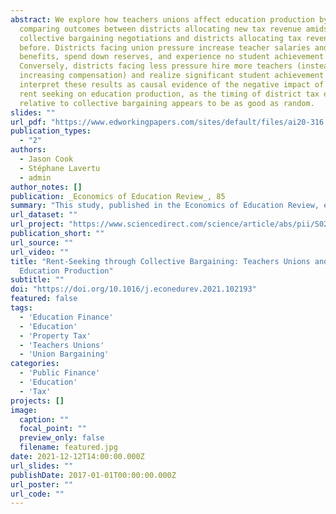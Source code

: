 ```yaml
---
abstract: We explore how teachers unions affect education production by
  comparing outcomes between districts allocating new tax revenue amidst
  collective bargaining negotiations and districts allocating tax revenue well
  before. Districts facing union pressure increase teacher salaries and
  benefits, spend down reserves, and experience no student achievement gains.
  Conversely, districts facing less pressure hire more teachers (instead of
  increasing compensation) and realize significant student achievement gains. We
  interpret these results as causal evidence of the negative impact of teacher
  rent seeking on education production, as the timing of district tax elections
  relative to collective bargaining appears to be as good as random.
slides: ""
url_pdf: "https://www.edworkingpapers.com/sites/default/files/ai20-316.pdf"
publication_types:
  - "2"
authors:
  - Jason Cook
  - Stéphane Lavertu
  - admin
author_notes: []
publication: _Economics of Education Review_, 85
summary: "This study, published in the Economics of Education Review, explores how teachers unions affect education production by comparing outcomes between districts allocating new tax revenue amidst collective bargaining negotiations and districts allocating tax revenue well before."
url_dataset: ""
url_project: "https://www.sciencedirect.com/science/article/abs/pii/S0272775721001084"
publication_short: ""
url_source: ""
url_video: ""
title: "Rent-Seeking through Collective Bargaining: Teachers Unions and
  Education Production"
subtitle: ""
doi: "https://doi.org/10.1016/j.econedurev.2021.102193"
featured: false
tags:
  - 'Education Finance'
  - 'Education'
  - 'Property Tax'
  - 'Teachers Unions'
  - 'Union Bargaining'
categories:
  - 'Public Finance'
  - 'Education'
  - 'Tax'
projects: []
image:
  caption: ""
  focal_point: ""
  preview_only: false
  filename: featured.jpg
date: 2021-12-12T14:00:00.000Z
url_slides: ""
publishDate: 2017-01-01T00:00:00.000Z
url_poster: ""
url_code: ""
---
```

